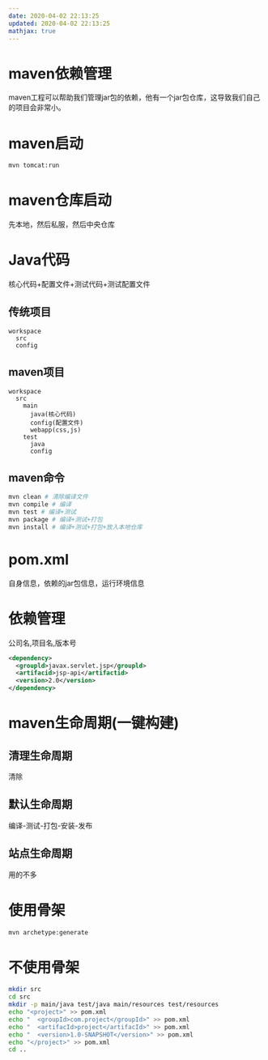 ```yaml
---
date: 2020-04-02 22:13:25
updated: 2020-04-02 22:13:25
mathjax: true
---
```


# maven依赖管理
 maven工程可以帮助我们管理jar包的依赖，他有一个jar包仓库，这导致我们自己的项目会非常小。

# maven启动
```sh
mvn tomcat:run
```

# maven仓库启动
 先本地，然后私服，然后中央仓库

# Java代码
 核心代码+配置文件+测试代码+测试配置文件
## 传统项目
```dir
workspace
  src
  config
```

<!-- more -->

## maven项目
```dir
workspace
  src
    main
      java(核心代码)
      config(配置文件)
      webapp(css,js)
    test
      java
      config
```

## maven命令
```sh
mvn clean # 清除编译文件
mvn compile # 编译
mvn test # 编译+测试
mvn package # 编译+测试+打包
mvn install # 编译+测试+打包+放入本地仓库
```
# pom.xml
 自身信息，依赖的jar包信息，运行环境信息

# 依赖管理
 公司名,项目名,版本号
```xml
<dependency>
  <groupld>javax.servlet.jsp</groupld>
  <artifacid>jsp-api</artifactid>
  <version>2.0</version>
</dependency>
```

# maven生命周期(一键构建)
## 清理生命周期
 清除
## 默认生命周期
编译-测试-打包-安装-发布
## 站点生命周期
 用的不多

# 使用骨架
```sh
mvn archetype:generate
```

# 不使用骨架
```sh
mkdir src
cd src
mkdir -p main/java test/java main/resources test/resources
echo "<project>" >> pom.xml
echo "  <groupId>com.project</groupId>" >> pom.xml
echo "  <artifacId>project</artifacId>" >> pom.xml
echo "  <version>1.0-SNAPSHOT</version>" >> pom.xml
echo "</project>" >> pom.xml
cd ..
```